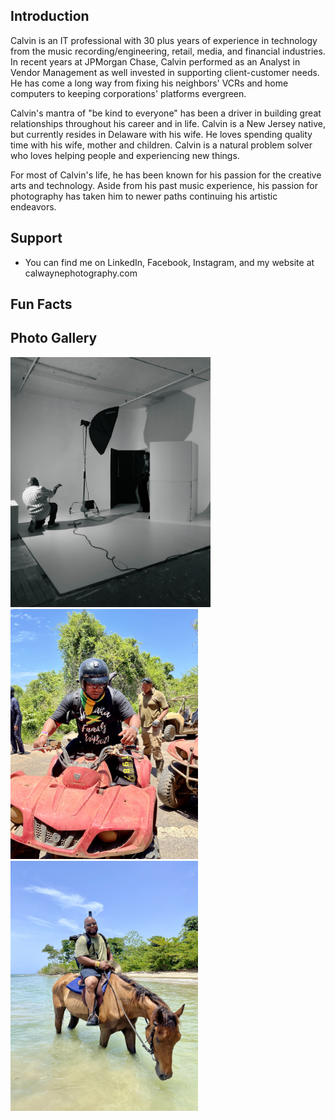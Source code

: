 ## Introduction


Calvin is an IT professional with 30 plus years of experience in technology from the music recording/engineering, retail, media, and financial industries. In recent years at JPMorgan Chase, Calvin performed as an Analyst in Vendor Management as well invested in supporting client-customer needs. He has come a long way from fixing his neighbors' VCRs and home computers to keeping corporations' platforms evergreen.


Calvin's mantra of "be kind to everyone" has been a driver in building great relationships throughout his career and in life.  Calvin is a New Jersey native, but currently resides in Delaware with his wife. He loves spending quality time with his wife, mother and children.  Calvin is a natural problem solver who loves helping people and experiencing new things.


For most of Calvin's life, he has been known for his passion for the creative arts and technology. Aside from his past music experience, his passion for photography has taken him to newer paths continuing his artistic endeavors. 




## Support


* You can find me on LinkedIn, Facebook, Instagram, and my website at calwaynephotography.com


## Fun Facts


## Photo Gallery


<img src="images/98C5E62C-D65C-472D-8F34-E121939A82B0.jpeg" height=400 /> 


<img src="images/IMG_0204.jpeg" height=400 />


<img src="images/IMG_0602.jpeg" height=400 />



